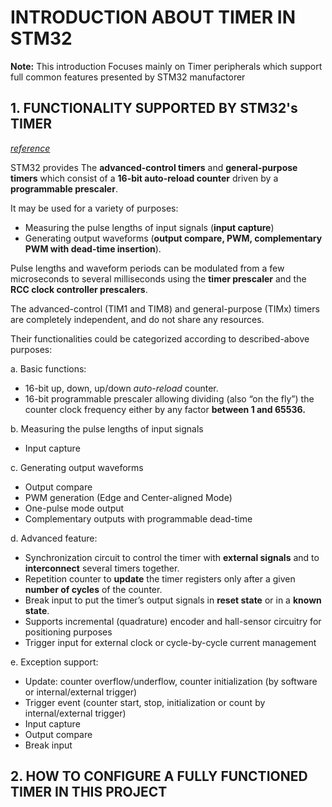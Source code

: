 # INTRODUCTION ABOUT TIMER IN STM32

**Note:** This introduction Focuses mainly on Timer peripherals which support full common features presented by STM32 manufactorer

## 1. FUNCTIONALITY SUPPORTED BY STM32's TIMER
[*reference*](https://www.st.com/resource/en/reference_manual/rm0008-stm32f101xx-stm32f102xx-stm32f103xx-stm32f105xx-and-stm32f107xx-advanced-armbased-32bit-mcus-stmicroelectronics.pdf)

STM32 provides The **advanced-control timers** and **general-purpose timers**  which consist of a **16-bit auto-reload counter** driven by a **programmable prescaler**.

It may be used for a variety of purposes: 
- Measuring the pulse lengths of input signals (**input capture**) 
- Generating output waveforms (**output compare, PWM, complementary PWM with dead-time insertion**).

Pulse lengths and waveform periods can be modulated from a few microseconds to several milliseconds using the **timer prescaler** and the **RCC clock controller prescalers**.

The advanced-control (TIM1 and TIM8) and general-purpose (TIMx) timers are completely independent, and do not share any resources. 

Their functionalities could be categorized according to described-above purposes: 

a. Basic functions: 
- 16-bit up, down, up/down *auto-reload* counter.
- 16-bit programmable prescaler allowing dividing (also “on the fly”) the counter clock frequency either by any factor **between 1 and 65536.**

b. Measuring the pulse lengths of input signals 
- Input capture

c. Generating output waveforms 
- Output compare
- PWM generation (Edge and Center-aligned Mode)
- One-pulse mode output
- Complementary outputs with programmable dead-time

d. Advanced feature: 
- Synchronization circuit to control the timer with **external signals** and to **interconnect** several timers together.
- Repetition counter to **update** the timer registers only after a given **number of cycles** of the counter.
- Break input to put the timer’s output signals in **reset state** or in a **known state**.
- Supports incremental (quadrature) encoder and hall-sensor circuitry for positioning purposes
- Trigger input for external clock or cycle-by-cycle current management

e. Exception support:
- Update: counter overflow/underflow, counter initialization (by software or internal/external trigger)
- Trigger event (counter start, stop, initialization or count by internal/external trigger)
- Input capture
- Output compare
- Break input


## 2. HOW TO CONFIGURE A FULLY FUNCTIONED TIMER IN THIS PROJECT
